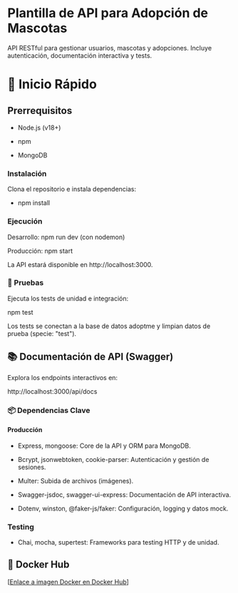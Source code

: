 # Plantilla de API para Adopción de Mascotas
API RESTful para gestionar usuarios, mascotas y adopciones. Incluye autenticación, documentación interactiva y tests.

# 🚀 Inicio Rápido

## Prerrequisitos
* Node.js (v18+)

* npm

* MongoDB

### Instalación

Clona el repositorio e instala dependencias:

* npm install


### Ejecución
Desarrollo: npm run dev (con nodemon)

Producción: npm start

La API estará disponible en http://localhost:3000.

### 🧪 Pruebas
Ejecuta los tests de unidad e integración:

npm test

Los tests se conectan a la base de datos adoptme y limpian datos de prueba (specie: "test").

## 📚 Documentación de API (Swagger)
Explora los endpoints interactivos en:

http://localhost:3000/api/docs

### 📦 Dependencias Clave

#### Producción
* Express, mongoose: Core de la API y ORM para MongoDB.

* Bcrypt, jsonwebtoken, cookie-parser: Autenticación y gestión de sesiones.

* Multer: Subida de archivos (imágenes).

* Swagger-jsdoc, swagger-ui-express: Documentación de API interactiva.

* Dotenv, winston, @faker-js/faker: Configuración, logging y datos mock.

### Testing
* Chai, mocha, supertest: Frameworks para testing HTTP y de unidad.

## 🐳 Docker Hub
[[Enlace a imagen Docker en Docker Hub](https://hub.docker.com/r/gustavopi/server01/tags)]